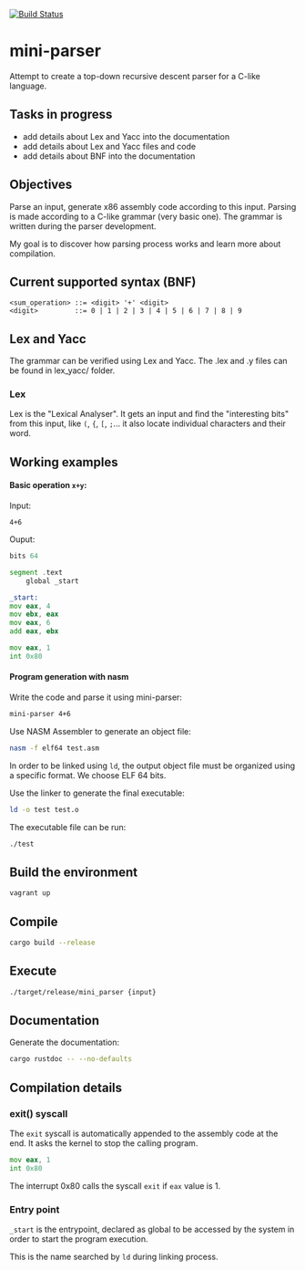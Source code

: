 [![Build Status](https://travis-ci.org/jean553/mini-parser.svg?branch=master)](https://travis-ci.org/jean553/mini-parser)

# mini-parser

Attempt to create a top-down recursive descent parser for a C-like language.

## Tasks in progress

 * add details about Lex and Yacc into the documentation
 * add details about Lex and Yacc files and code
 * add details about BNF into the documentation

## Objectives

Parse an input, generate x86 assembly code according to this input.
Parsing is made according to a C-like grammar (very basic one).
The grammar is written during the parser development.

My goal is to discover how parsing process works and 
learn more about compilation.

## Current supported syntax (BNF)

```bnf
<sum_operation> ::= <digit> '+' <digit>
<digit>         ::= 0 | 1 | 2 | 3 | 4 | 5 | 6 | 7 | 8 | 9
```

## Lex and Yacc

The grammar can be verified using Lex and Yacc.
The .lex and .y files can be found in lex_yacc/ folder.

### Lex

Lex is the "Lexical Analyser". It gets an input and find the "interesting bits" from this input,
like `(`, `{`, `[`, `;`... it also locate individual characters and their word.

## Working examples

#### Basic operation `x+y`:

Input:

```
4+6
```

Ouput:

```asm
bits 64

segment .text
    global _start

_start:
mov eax, 4
mov ebx, eax
mov eax, 6
add eax, ebx

mov eax, 1
int 0x80
```

#### Program generation with nasm

Write the code and parse it using mini-parser:

```sh
mini-parser 4+6
```

Use NASM Assembler to generate an object file:

```sh
nasm -f elf64 test.asm
```

In order to be linked using `ld`, the output object file
must be organized using a specific format.
We choose ELF 64 bits.

Use the linker to generate the final executable:

```sh
ld -o test test.o
```

The executable file can be run:

```sh
./test
```

## Build the environment

```sh
vagrant up
```

## Compile

```sh
cargo build --release
```

## Execute

```sh
./target/release/mini_parser {input}
```

## Documentation

Generate the documentation:

```sh
cargo rustdoc -- --no-defaults
```

## Compilation details

### exit() syscall

The `exit` syscall is automatically appended to the assembly code at the end.
It asks the kernel to stop the calling program.

```asm
mov eax, 1
int 0x80
```

The interrupt 0x80 calls the syscall `exit` if `eax` value is 1.

### Entry point

`_start` is the entrypoint, declared as global to be accessed by the system
in order to start the program execution.

This is the name searched by `ld` during linking process.
